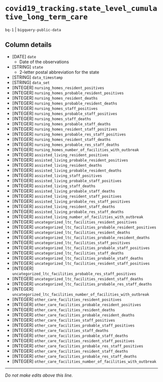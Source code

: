 # `covid19_tracking.state_level_cumulative_long_term_care`
`bq-1` | `bigquery-public-data`

## Column details
* [DATE]      `date`
  - Date of the observations
* [STRING]    `state`
  - 2-letter postal abbreviation for the state
* [STRING]    `data_timestamp`
* [STRING]    `data_set`
* [INTEGER]   `nursing_homes_resident_positives`
* [INTEGER]   `nursing_homes_probable_resident_positives`
* [INTEGER]   `nursing_homes_resident_deaths`
* [INTEGER]   `nursing_homes_probable_resident_deaths`
* [INTEGER]   `nursing_homes_staff_positives`
* [INTEGER]   `nursing_homes_probable_staff_positives`
* [INTEGER]   `nursing_homes_staff_deaths`
* [INTEGER]   `nursing_homes_probable_staff_deaths`
* [INTEGER]   `nursing_homes_resident_staff_positives`
* [INTEGER]   `nursing_homes_probable_res_staff_positives`
* [INTEGER]   `nursing_homes_resident_staff_deaths`
* [INTEGER]   `nursing_homes_probable_res_staff_deaths`
* [INTEGER]   `nursing_homes_number_of_facilities_with_outbreak`
* [INTEGER]   `assisted_living_resident_positives`
* [INTEGER]   `assisted_living_probable_resident_positives`
* [INTEGER]   `assisted_living_resident_deaths`
* [INTEGER]   `assisted_living_probable_resident_deaths`
* [INTEGER]   `assisted_living_staff_positives`
* [INTEGER]   `assisted_living_probable_staff_positives`
* [INTEGER]   `assisted_living_staff_deaths`
* [INTEGER]   `assisted_living_probable_staff_deaths`
* [INTEGER]   `assisted_living_resident_staff_positives`
* [INTEGER]   `assisted_living_probable_res_staff_positives`
* [INTEGER]   `assisted_living_resident_staff_deaths`
* [INTEGER]   `assisted_living_probable_res_staff_deaths`
* [INTEGER]   `assisted_living_number_of_facilities_with_outbreak`
* [INTEGER]   `uncategorized_ltc_facilities_resident_positives`
* [INTEGER]   `uncategorized_ltc_facilities_probable_resident_positives`
* [INTEGER]   `uncategorized_ltc_facilities_resident_deaths`
* [INTEGER]   `uncategorized_ltc_facilities_probable_resident_deaths`
* [INTEGER]   `uncategorized_ltc_facilities_staff_positives`
* [INTEGER]   `uncategorized_ltc_facilities_probable_staff_positives`
* [INTEGER]   `uncategorized_ltc_facilities_staff_deaths`
* [INTEGER]   `uncategorized_ltc_facilities_probable_staff_deaths`
* [INTEGER]   `uncategorized_ltc_facilities_resident_staff_positives`
* [INTEGER]   `uncategorized_ltc_facilities_probable_res_staff_positives`
* [INTEGER]   `uncategorized_ltc_facilities_resident_staff_deaths`
* [INTEGER]   `uncategorized_ltc_facilities_probable_res_staff_deaths`
* [INTEGER]   `uncategorized_ltc_facilities_number_of_facilities_with_outbreak`
* [INTEGER]   `other_care_facilities_resident_positives`
* [INTEGER]   `other_care_facilities_probable_resident_positives`
* [INTEGER]   `other_care_facilities_resident_deaths`
* [INTEGER]   `other_care_facilities_probable_resident_deaths`
* [INTEGER]   `other_care_facilities_staff_positives`
* [INTEGER]   `other_care_facilities_probable_staff_positives`
* [INTEGER]   `other_care_facilities_staff_deaths`
* [INTEGER]   `other_care_facilities_probable_staff_deaths`
* [INTEGER]   `other_care_facilities_resident_staff_positives`
* [INTEGER]   `other_care_facilities_probable_res_staff_positives`
* [INTEGER]   `other_care_facilities_resident_staff_deaths`
* [INTEGER]   `other_care_facilities_probable_res_staff_deaths`
* [INTEGER]   `other_care_facilities_number_of_facilities_with_outbreak`

-------------------------------------------------------------------------------
*Do not make edits above this line.*
